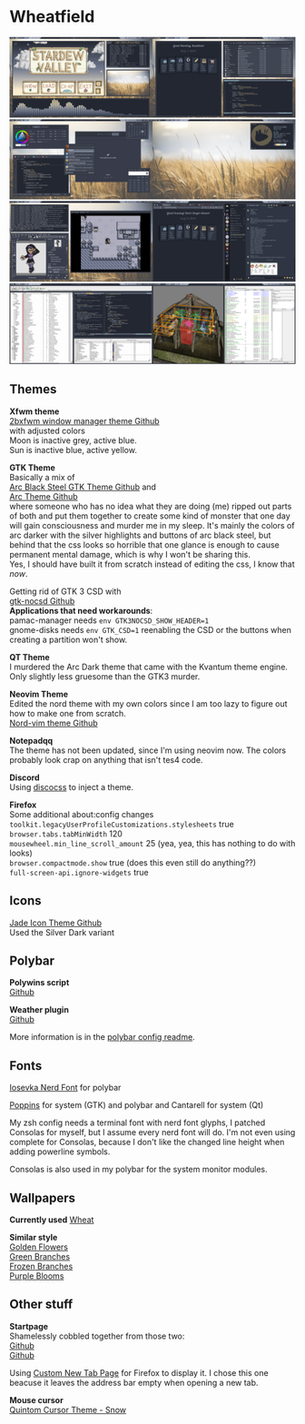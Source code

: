 Wheatfield 
======

![Desktop](ScreenshotMain.png)
![Desktop](ScreenshotMix.png)
![Desktop](ScreenshotEmu.png)
![Desktop](ScreenshotCS.png)
  
Themes
------

**Xfwm theme**  
[2bxfwm window manager theme Github](https://github.com/addy-dclxvi/xfwm4-theme-collections)    
with adjusted colors   
Moon is inactive grey, active blue.    
Sun is inactive blue, active yellow.   

**GTK Theme**  
Basically a mix of   
[Arc Black Steel GTK Theme Github](https://github.com/rtlewis88/rtl88-Themes/tree/Arc-Black-COLORS)  and    
[Arc Theme Github](https://github.com/jnsh/arc-theme)   
where someone who has no idea what they are doing (me) ripped out parts of both and put them together to create some kind of monster that one day will gain consciousness and murder me in my sleep. It's mainly the colors of arc darker with the silver highlights and buttons of arc black steel, but behind that the css looks so horrible that one glance is enough to cause permanent mental damage, which is why I won't be sharing this.     
Yes, I should have built it from scratch instead of editing the css, I know that *now*.

Getting rid of GTK 3 CSD with    
[gtk-nocsd Github](https://github.com/ZaWertun/gtk3-nocsd)  
**Applications that need workarounds**:    
pamac-manager needs `env GTK3NOCSD_SHOW_HEADER=1`   
gnome-disks needs `env GTK_CSD=1` reenabling the CSD or the buttons when creating a partition won't show.   

**QT Theme**    
I murdered the Arc Dark theme that came with the Kvantum theme engine. Only slightly less gruesome than the GTK3 murder.

**Neovim Theme**  
Edited the nord theme with my own colors since I am too lazy to figure out how to make one from scratch.  
[Nord-vim theme Github](https://github.com/arcticicestudio/nord-vim) 

**Notepadqq**   
The theme has not been updated, since I'm using neovim now.
The colors probably look crap on anything that isn't tes4 code.

**Discord**   
Using [discocss](https://github.com/mlvzk/discocss) to inject a theme.

**Firefox**    
Some additional about:config changes    
`toolkit.legacyUserProfileCustomizations.stylesheets` true    
`browser.tabs.tabMinWidth` 120   
`mousewheel.min_line_scroll_amount` 25 (yea, yea, this has nothing to do with looks)   
`browser.compactmode.show` true (does this even still do anything??)  
`full-screen-api.ignore-widgets` true   


Icons  
-----
  
[Jade Icon Theme Github](https://github.com/madmaxms/iconpack-jade)  
Used the Silver Dark variant   

Polybar  
-------

**Polywins script**  
[Github](https://github.com/alnj/polywins)  
  
**Weather plugin**  
[Github](https://github.com/polybar/polybar-scripts/tree/master/polybar-scripts/openweathermap-simple)  

More information is in the [polybar config readme](home/.config/polybar/readme.md).  

Fonts
-----
[Iosevka Nerd Font](https://github.com/ryanoasis/nerd-fonts) for polybar 
   
[Poppins](https://fonts.google.com/specimen/Poppins?category=Sans+Serif&sort=popularity&preview.size=12) for system (GTK) and polybar and Cantarell for system (Qt)   

My zsh config needs a terminal font with nerd font glyphs, I patched Consolas for myself, but I assume every nerd font will do. I'm not even using complete for Consolas, because I don't like the changed line height when adding powerline symbols.  
   
Consolas is also used in my polybar for the system monitor modules.   

   
Wallpapers  
-----------
 
**Currently used** 
[Wheat](https://pixabay.com/de/photos/landwirtschaft-weizenfeld-weizen-1845835/)  
  
**Similar style**  
[Golden Flowers](https://pixabay.com/de/photos/blumen-gras-natur-pflanzen-1840036/)  
[Green Branches](https://pixabay.com/de/photos/niederlassungen-bl%C3%A4tter-natur-baum-1839997/)  
[Frozen Branches](https://pixabay.com/de/photos/zweig-nahaufnahme-flora-blumen-1839114/)  
[Purple Blooms](https://pixabay.com/de/photos/bl%C3%BCte-flora-blumen-lavendel-natur-1838368/)  

Other stuff  
-----------
  
**Startpage**  
Shamelessly cobbled together from those two:  
[Github](https://github.com/deepjyoti30/startpage)  
[Github](https://github.com/grtcdr/startpages)   

Using [Custom New Tab Page](https://addons.mozilla.org/en-US/firefox/addon/custom-new-tab-page/?utm_source=addons.mozilla.org) for Firefox to display it. I chose this one beacuse it leaves the address bar empty when opening a new tab. 

**Mouse cursor**  
[Quintom Cursor Theme - Snow](https://gitlab.com/Burning_Cube/quintom-cursor-theme)
  
